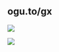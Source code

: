 ## ogu.to/gx

![](https://github-readme-stats.vercel.app/api?username=gxzass&hide=prs,contribs&title_color=ffffff&icon_color=ffffff&text_color=efefef&bg_color=0000&show_icons=true)

![](https://komarev.com/ghpvc/?username=gxzass&color=141414)

